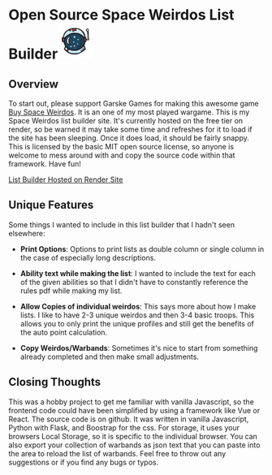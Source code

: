 # Open Source Space Weirdos List Builder<img src="https://raw.githubusercontent.com/starbuck8844/SpaceWeirdosListBuilder/master/static/icon.svg" alt="Alt text" width="70" height="70">


## Overview
To start out, please support Garske Games for making this awesome game [Buy Space Weirdos](https://www.wargamevault.com/product/359157/Space-Weirdos). It is an one of my most played wargame. This is my Space Weirdos list builder site. It's currently hosted on the free tier on render, so be warned it may take some time and refreshes for it to load if the site has been sleeping. Once it does load, it should be fairly snappy. This is licensed by the  basic MIT open source license, so anyone is welcome to mess around with and copy the source code within that framework. Have fun!

[List Builder Hosted on Render Site](https://spaceweirdoslistbuilder.onrender.com/)

## Unique Features
Some things I wanted to include in this list builder that I hadn't seen elsewhere:

- **Print Options**: Options to print lists as double column or single column in the case of especially long descriptions.

- **Ability text while making the list**: I wanted to include the text for each of the given abilities so that I didn't have to constantly reference the rules pdf while making my list.

- **Allow Copies of individual weirdos**: This says more about how I make lists. I like to have 2-3 unique weirdos and then 3-4 basic troops. This allows you to only print the unique profiles and still get the benefits of the auto point calculation.

- **Copy Weirdos/Warbands**: Sometimes it's nice to start from something already completed and then make small adjustments.

## Closing Thoughts
This was a hobby project to get me familiar with vanilla Javascript, so the frontend code could have been simplified by using a framework like Vue or React. The source code is on github. It was written in vanilla Javascript, Python with Flask, and Boostrap for the css. For storage, it uses your browsers Local Storage, so it is specific to the individual browser. You can also export your collection of warbands as json text that you can paste into the area to reload the list of warbands. Feel free to throw out any suggestions or if you find any bugs or typos.
